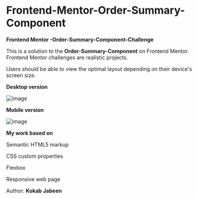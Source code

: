 # Frontend-Mentor-Order-Summary-Component
**Frontend Mentor -Order-Summary-Component-Challenge**

This is a solution to the **Order-Summary-Component** on Frontend Mentor. Frontend Mentor challenges are realistic projects.

Users should be able to view the optimal layout depending on their device's screen size.


**Desktop version**

![image](https://github.com/KJabeen/Frontend-Mentor-Order-Summary-Component/assets/126177876/fd1da7d3-220a-4c40-9854-5fbeb50a116e)


**Mobile version**

![image](https://github.com/KJabeen/Frontend-Mentor-Order-Summary-Component/assets/126177876/802e57e4-89c8-4958-a8c8-c91023a07068)



**My work based on**

  Semantic HTML5 markup
    
  CSS custom properties

  Flexbox
  
  Responsive web page


Author:
**Kokab Jabeen**
